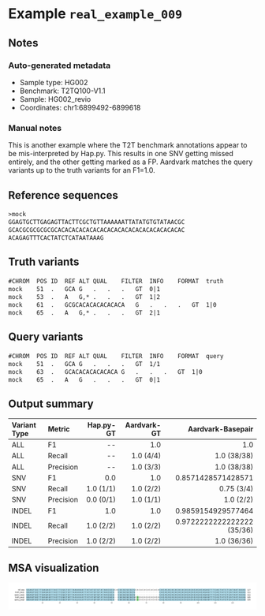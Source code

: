 # Example `real_example_009`
## Notes
### Auto-generated metadata
* Sample type: HG002
* Benchmark: T2TQ100-V1.1
* Sample: HG002_revio
* Coordinates: chr1:6899492-6899618

### Manual notes
This is another example where the T2T benchmark annotations appear to be mis-interpreted by Hap.py.
This results in one SNV getting missed entirely, and the other getting marked as a FP.
Aardvark matches the query variants up to the truth variants for an F1=1.0.

## Reference sequences
```
>mock
GGAGTGCTTGAGAGTTACTTCGCTGTTAAAAAATTATATGTGTATAACGC
GCACGCGCGCGCGCACACACACACACACACACACACACACACACACACAC
ACAGAGTTTCACTATCTCATAATAAAG
```
## Truth variants
```
#CHROM	POS	ID	REF	ALT	QUAL	FILTER	INFO	FORMAT	truth
mock	51	.	GCA	G	.	.	.	GT	0|1
mock	53	.	A	G,*	.	.	.	GT	1|2
mock	61	.	GCGCACACACACACACA	G	.	.	.	GT	1|0
mock	65	.	A	G,*	.	.	.	GT	2|1
```
## Query variants
```
#CHROM	POS	ID	REF	ALT	QUAL	FILTER	INFO	FORMAT	query
mock	51	.	GCA	G	.	.	.	GT	1/1
mock	63	.	GCACACACACACACA	G	.	.	.	GT	1|0
mock	65	.	A	G	.	.	.	GT	0|1
```
## Output summary
Variant Type | Metric | Hap.py-GT | Aardvark-GT | Aardvark-Basepair
:-- | :-- | --: | --: | --:
ALL | F1 | -- | 1.0 | 1.0
ALL | Recall | -- | 1.0 (4/4) | 1.0 (38/38)
ALL | Precision | -- | 1.0 (3/3) | 1.0 (38/38)
SNV | F1 | 0.0 | 1.0 | 0.8571428571428571
SNV | Recall | 1.0 (1/1) | 1.0 (2/2) | 0.75 (3/4)
SNV | Precision | 0.0 (0/1) | 1.0 (1/1) | 1.0 (2/2)
INDEL | F1 | 1.0 | 1.0 | 0.9859154929577464
INDEL | Recall | 1.0 (2/2) | 1.0 (2/2) | 0.9722222222222222 (35/36)
INDEL | Precision | 1.0 (2/2) | 1.0 (2/2) | 1.0 (36/36)
## MSA visualization
![](./msa_viz/msa.png)
